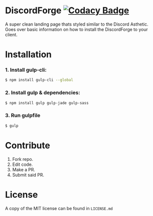 # DiscordForge [![Codacy Badge](https://api.codacy.com/project/badge/Grade/db0d431a986c4b169e2d39b45a917e73)](https://www.codacy.com/app/LewisTehMinerz/Landing?utm_source=github.com&utm_medium=referral&utm_content=DiscordForge/Landing&utm_campaign=badger)

A super clean landing page thats styled similar to the Discord Asthetic. Goes over basic information on how to install the DiscordForge to your client.

# Installation

### 1. Install gulp-cli:

```sh
$ npm install gulp-cli --global
```

### 2. Install gulp & dependencies:
```sh
$ npm install gulp gulp-jade gulp-sass
```

### 3. Run gulpfile
```sh
$ gulp
```

# Contribute

1. Fork repo.
2. Edit code.
3. Make a PR.
4. Submit said PR.

# License

A copy of the MIT license can be found in `LICENSE.md`
